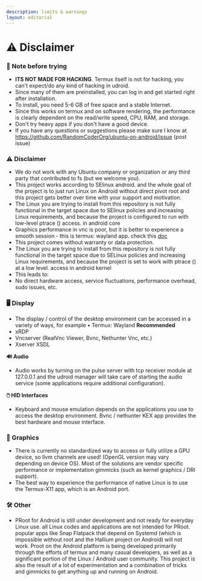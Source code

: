 ```yaml
---
description: limits & warnings
layout: editorial
---
```


# ⚠ Disclaimer

### **📝 Note before trying**

* **ITS NOT MADE FOR HACKING**. Termux itself is not for hacking, you can't expect/do any kind of hacking in udroid.
* Since many of them are preinstalled, you can log in and get started right after installation.
* To install, you need 5-6 GB of free space and a stable Internet.
* Since this works on termux and on software rendering, the performance is clearly dependent on the read/write speed, CPU, RAM, and storage.
* Don't try heavy apps if you don't have a good device.
* If you have any questions or suggestions please make sure I know at https://github.com/RandomCoderOrg/ubuntu-on-android/issue (post issue)

### **⚠️ Disclaimer**

* We do not work with any Ubuntu company or organization or any third party that contributed to fs (but we welcome you).
* This project works according to SElinux android. and the whole goal of the project is to just run Linux on Android without direct pivot root and this project gets better over time with your support and motivation.
* The Linux you are trying to install from this repository is not fully functional in the target space due to SElinux policies and increasing Linux requirements, and because the project is configured to run with low-level ptrace () access. in android core
* Graphics performance in vnc is poor, but it is better to experience a smooth session - this is termux: wayland app. check this [doc](https://github.com/RandomCoderOrg/ubuntu-on-android/wiki/XWayland-in-proot)
* This project comes without warranty or data protection.
* The Linux you are trying to install from this repository is not fully functional in the target space due to SELinux policies and increasing Linux requirements, and because the project is set to work with ptrace () at a low level. access in android kernel
* This leads to:
* No direct hardware access, service fluctuations, performance overhead, sudo issues, etc.

### **🖥️ Display**

* The display / control of the desktop environment can be accessed in a variety of ways, for example • Termux: Wayland **Recommended**
* xRDP
* Vncserver (RealVnc Viewer, Bvnc, Nethunter Vnc, etc.)
* Xserver XSDL

**🔊 Audio**

* Audio works by turning on the pulse server with tcp receiver module at 127.0.0.1 and the udroid manager will take care of starting the audio service (some applications require additional configuration).

**🖱️ HID Interfaces**

* Keyboard and mouse emulation depends on the applications you use to access the desktop environment. Bvnc / nethunter KEX app provides the best hardware and mouse interface.

### **🌆 Graphics**

* There is currently no standardized way to access or fully utilize a GPU device, so llvm channels are used! (OpenGL version may vary depending on device OS). Most of the solutions are vendor specific performance or implementation gimmicks (such as kernel graphics / DRI support).
* The best way to experience the performance of native Linux is to use the Termux-X11 app, which is an Android port.

### **🛠️ Other**

* PRoot for Android is still under development and not ready for everyday Linux use. all Linux codes and applications are not intended for PRoot. popular apps like Snap Flatpack that depend on Systemd (which is impossible without root and the Hallium project on Android) will not work. Proot on the Android platform is being developed primarily through the efforts of termux and many casual developers, as well as a significant portion of the Linux / Android user community. This project is also the result of a lot of experimentation and a combination of tricks and gimmicks to get anything up and running on Android.
